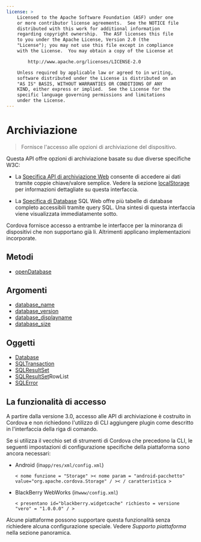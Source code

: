 ```yaml
---
license: >
    Licensed to the Apache Software Foundation (ASF) under one
    or more contributor license agreements.  See the NOTICE file
    distributed with this work for additional information
    regarding copyright ownership.  The ASF licenses this file
    to you under the Apache License, Version 2.0 (the
    "License"); you may not use this file except in compliance
    with the License.  You may obtain a copy of the License at

        http://www.apache.org/licenses/LICENSE-2.0

    Unless required by applicable law or agreed to in writing,
    software distributed under the License is distributed on an
    "AS IS" BASIS, WITHOUT WARRANTIES OR CONDITIONS OF ANY
    KIND, either express or implied.  See the License for the
    specific language governing permissions and limitations
    under the License.
---
```


# Archiviazione

> Fornisce l'accesso alle opzioni di archiviazione del dispositivo.

Questa API offre opzioni di archiviazione basate su due diverse specifiche W3C:

*   La [Specifica API di archiviazione Web][1] consente di accedere ai dati tramite coppie chiave/valore semplice. Vedere la sezione <a href="localstorage/localstorage.html">localStorage</a> per informazioni dettagliate su questa interfaccia.

*   La [Specifica di <a href="database/database.html">Database</a> SQL Web][2] offre più tabelle di database completo accessibili tramite query SQL. Una sintesi di questa interfaccia viene visualizzata immediatamente sotto.

 [1]: http://dev.w3.org/html5/webstorage/
 [2]: http://dev.w3.org/html5/webdatabase/

Cordova fornisce accesso a entrambe le interfacce per la minoranza di dispositivi che non supportano già li. Altrimenti applicano implementazioni incorporate.

## Metodi

*   <a href="storage.opendatabase.html">open<a href="database/database.html">Database</a></a>

## Argomenti

*   <a href="parameters/name.html">database_name</a>
*   <a href="parameters/version.html">database_version</a>
*   <a href="parameters/display_name.html">database_displayname</a>
*   <a href="parameters/size.html">database_size</a>

## Oggetti

*   <a href="database/database.html">Database</a>
*   <a href="sqltransaction/sqltransaction.html">SQLTransaction</a>
*   <a href="sqlresultset/sqlresultset.html">SQLResultSet</a>
*   <a href="sqlresultset/sqlresultset.html">SQLResultSet</a>RowList
*   <a href="sqlerror/sqlerror.html">SQLError</a>

## La funzionalità di accesso

A partire dalla versione 3.0, accesso alle API di archiviazione è costruito in Cordova e non richiedono l'utilizzo di CLI aggiungere plugin come descritto in l'interfaccia della riga di comando.

Se si utilizza il vecchio set di strumenti di Cordova che precedono la CLI, le seguenti impostazioni di configurazione specifiche della piattaforma sono ancora necessari:

*   Android (in`app/res/xml/config.xml`)
    
        < nome funzione = "Storage" >< nome param = "android-pacchetto" value="org.apache.cordova.Storage" / >< / caratteristica >
        

*   BlackBerry WebWorks (in`www/config.xml`)
    
        < presentano id="blackberry.widgetcache" richiesto = versione "vero" = "1.0.0.0" / >
        

Alcune piattaforme possono supportare questa funzionalità senza richiedere alcuna configurazione speciale. Vedere *Supporto piattaforma* nella sezione panoramica.